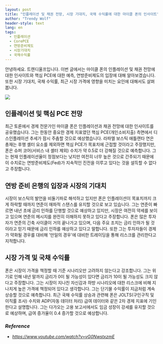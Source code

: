 ```yaml
---
layout: post
title: "인플레이션 및 채권 전망, 시장 기대치, 국채 수익률에 대한 마이클 폰의 인사이트"
author: "Trendy Wolf"
header-style: text
lang: en
tags:
  - 인플레이션
  - CorePCE
  - 연방준비제도
  - 시장기대치
  - 국채수익률
---
```


안녕하세요. 트렌디울프입니다. 이번 글에서는 마이클 폰의 인플레이션 및 채권 전망에 대한 인사이트와 핵심 PCE에 대한 예측, 연방준비제도의 입장에 대해 알아보겠습니다. 또한 시장 기대치, 국채 수익률, 최근 시장 가격에 영향을 미치는 요인에 대해서도 살펴봅니다.

<img
    src="https://i.ytimg.com/vi/vG0NwstxzmE/hqdefault.jpg"
/>


## 인플레이션 및 핵심 PCE 전망
최근 토론에서 경제 전문가인 마이클 폰은 인플레이션과 채권 전망에 대한 인사이트를 공유했습니다. 그는 한동안 중요한 경제 지표였던 핵심 PCE(개인소비지출) 측면에서 디스인플레이션 추세가 잠시 주춤할 것으로 예상했습니다. 라파엘 보스틱 애틀랜타 연은 총재는 후행 셸터 요소를 제외하면 핵심 PCE가 목표치에 근접할 것이라고 주장했지만, 폰은 슈퍼 코어(서비스 내 셸터 제외) 수치가 약 0.5로 더 강해질 것으로 예측합니다. 그는 현재 인플레이션율이 정점보다는 낮지만 여전히 너무 높은 것으로 간주되기 때문에 이 수치로는 연방준비제도(Fed)가 지속적인 진전을 이루고 있다는 것을 설득할 수 없다고 주장합니다.

## 연방 준비 은행의 입장과 시장의 기대치
시장이 보스틱의 발언을 비둘기파로 해석하고 있지만 폰은 인플레이션이 목표치까지 크게 하락할 때까지 연준이 매파적 스탠스를 유지할 것으로 보고 있습니다. 그는 연준이 빠르면 내년 초에 금리 인하를 단행할 것으로 예상하고 있지만, 시장은 여전히 약세를 보이고 있으며 연준의 메시지를 완전히 이해하지 못하고 있다고 주장합니다. 폰은 많은 투자자가 연준의 긴축 사이클이 거의 끝나가고 있으며, 다음 주요 조치는 금리 인하가 될 것이라고 믿기 때문에 금리 인하를 예상하고 있다고 말합니다. 또한 그는 투자자들이 경제가 약화될 경우를 대비해 '만일의 경우'에 대비한 트레이딩을 통해 리스크를 관리한다고 지적합니다.

## 시장 가격 및 국채 수익률
폰은 시장이 가격을 책정할 때 기준 시나리오만 고려하지 않는다고 강조합니다. 그는 위기로 인해 내년 말까지 금리가 0이 될 가능성이 있다면 금리가 10이 될 가능성도 크지 않다고 주장합니다. 그는 시장이 지나친 자신감과 하방 시나리오에 대한 리스크에 비해 지나치게 높은 가격에 책정되어 있다고 생각합니다. 그는 단기물 수익률이 지금처럼 계속 상승할 것으로 예측합니다. 최근 국채 수익률 상승과 관련해 폰은 JOLTS(구인구직 및 이직률 조사) 수치와 ADP(자동 데이터 처리) 급여 데이터와 같은 2차 경제 지표에 기인한다고 설명합니다. 그는 다가오는 고용 보고서에서도 임금 성장이 강세를 유지할 것으로 예상하며, 급여 증가율이 0.4 증가할 것으로 예상합니다.


### _Reference_
- _https://www.youtube.com/watch?v=vG0NwstxzmE_

